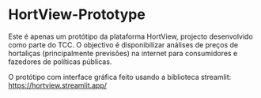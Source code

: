 # HortView-Prototype
Este é apenas um protótipo da plataforma HortView, projecto desenvolvido como parte do TCC. O objectivo é disponibilizar análises de preços de hortaliças (principalmente previsões) na internet para consumidores e fazedores de políticas públicas.

O protótipo com interface gráfica feito usando a biblioteca streamlit:
https://hortview.streamlit.app/